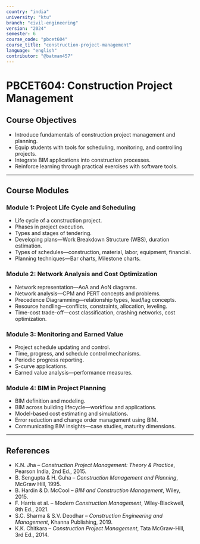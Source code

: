 ```yaml
---
country: "india"
university: "ktu"
branch: "civil-engineering"
version: "2024"
semester: 6
course_code: "pbcet604"
course_title: "construction-project-management"
language: "english"
contributor: "@batman457"
---
```


# PBCET604: Construction Project Management

## Course Objectives
- Introduce fundamentals of construction project management and planning.
- Equip students with tools for scheduling, monitoring, and controlling projects.
- Integrate BIM applications into construction processes.
- Reinforce learning through practical exercises with software tools.

---

## Course Modules

### Module 1: Project Life Cycle and Scheduling
- Life cycle of a construction project.
- Phases in project execution.
- Types and stages of tendering.
- Developing plans—Work Breakdown Structure (WBS), duration estimation.
- Types of schedules—construction, material, labor, equipment, financial.
- Planning techniques—Bar charts, Milestone charts.

### Module 2: Network Analysis and Cost Optimization
- Network representation—AoA and AoN diagrams.
- Network analysis—CPM and PERT concepts and problems.
- Precedence Diagramming—relationship types, lead/lag concepts.
- Resource handling—conflicts, constraints, allocation, leveling.
- Time-cost trade-off—cost classification, crashing networks, cost optimization.

### Module 3: Monitoring and Earned Value
- Project schedule updating and control.
- Time, progress, and schedule control mechanisms.
- Periodic progress reporting.
- S-curve applications.
- Earned value analysis—performance measures.

### Module 4: BIM in Project Planning
- BIM definition and modeling.
- BIM across building lifecycle—workflow and applications.
- Model-based cost estimating and simulations.
- Error reduction and change order management using BIM.
- Communicating BIM insights—case studies, maturity dimensions.

---

## References

- K.N. Jha – *Construction Project Management: Theory & Practice*, Pearson India, 2nd Ed., 2015.
- B. Sengupta & H. Guha – *Construction Management and Planning*, McGraw Hill, 1995.
- B. Hardin & D. McCool – *BIM and Construction Management*, Wiley, 2015.
- F. Harris et al. – *Modern Construction Management*, Wiley-Blackwell, 8th Ed., 2021.
- S.C. Sharma & S.V. Deodhar – *Construction Engineering and Management*, Khanna Publishing, 2019.
- K.K. Chitkara – *Construction Project Management*, Tata McGraw-Hill, 3rd Ed., 2014.
